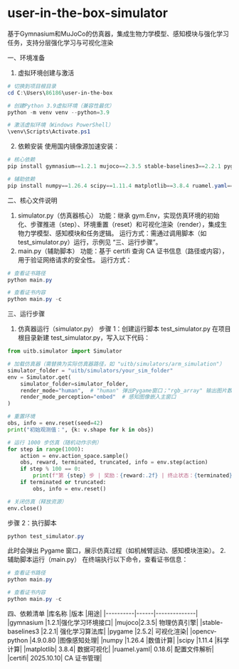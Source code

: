 # user-in-the-box-simulator
基于Gymnasium和MuJoCo的仿真器，集成生物力学模型、感知模块与强化学习任务，支持分层强化学习与可视化渲染

一、环境准备
1. 虚拟环境创建与激活
```powershell
# 切换到项目根目录
cd C:\Users\86186\user-in-the-box

# 创建Python 3.9虚拟环境（兼容性最优）
python -m venv venv --python=3.9

# 激活虚拟环境（Windows PowerShell）
\venv\Scripts\Activate.ps1
```
2. 依赖安装
使用国内镜像源加速安装：
```powershell
# 核心依赖
pip install gymnasium==1.2.1 mujoco==2.3.5 stable-baselines3==2.2.1 pygame==2.5.2 opencv-python==4.9.0.80 -i https://pypi.tuna.tsinghua.edu.cn/simple

# 辅助依赖
pip install numpy==1.26.4 scipy==1.11.4 matplotlib==3.8.4 ruamel.yaml==0.18.6 certifi -i https://pypi.tuna.tsinghua.edu.cn/simple
```
二、核心文件说明
1. simulator.py（仿真器核心）
功能：继承 gym.Env，实现仿真环境的初始化、步骤推进（step）、环境重置（reset）和可视化渲染（render），集成生物力学模型、感知模块和任务逻辑。
运行方式：需通过调用脚本（如 test_simulator.py）运行，示例见 “三、运行步骤”。
3. main.py（辅助脚本）
功能：基于 certifi 查询 CA 证书信息（路径或内容），用于验证网络请求的安全性。
运行方式：
```powershell
# 查看证书路径
python main.py

# 查看证书内容
python main.py -c
```
三、运行步骤
1. 仿真器运行（simulator.py）
步骤 1：创建运行脚本 test_simulator.py
在项目根目录新建 test_simulator.py，写入以下代码：
```python
from uitb.simulator import Simulator

# 加载仿真器（需替换为实际仿真器路径，如 "uitb/simulators/arm_simulation"）
simulator_folder = "uitb/simulators/your_sim_folder"  
env = Simulator.get(
    simulator_folder=simulator_folder,
    render_mode="human",  # "human" 弹出Pygame窗口；"rgb_array" 输出图片数组
    render_mode_perception="embed"  # 感知图像嵌入主窗口
)

# 重置环境
obs, info = env.reset(seed=42)
print("初始观测值：", {k: v.shape for k in obs})

# 运行 1000 步仿真（随机动作示例）
for step in range(1000):
    action = env.action_space.sample()
    obs, reward, terminated, truncated, info = env.step(action)
    if step % 100 == 0:
        print(f"第 {step} 步 | 奖励：{reward:.2f} | 终止状态：{terminated}")
    if terminated or truncated:
        obs, info = env.reset()

# 关闭仿真（释放资源）
env.close()
```
步骤 2：执行脚本
```powershell
python test_simulator.py
```
此时会弹出 Pygame 窗口，展示仿真过程（如机械臂运动、感知模块渲染）。
2. 辅助脚本运行（main.py）
在终端执行以下命令，查看证书信息：
```powershell
# 查看证书路径
python main.py

# 查看证书内容
python main.py -c
```
四、依赖清单
|库名称	|版本	|用途|
|----------|------|--------------|
|gymnasium |1.2.1|强化学习环境接口|
|mujoco|2.3.5|	物理仿真引擎|
|stable-baselines3	|2.2.1|	强化学习算法库|
|pygame	|2.5.2|	可视化渲染|
|opencv-python |4.9.0.80	|图像感知处理|
|numpy	|1.26.4	|数值计算|
|scipy	|1.11.4	|科学计算|
|matplotlib|	3.8.4|	数据可视化|
|ruamel.yaml|	0.18.6|	配置文件解析|
|certifi|	2025.10.10|	CA 证书管理|
